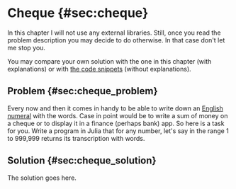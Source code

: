 # Cheque {#sec:cheque}

In this chapter I will not use any external libraries. Still, once you read the
problem description you may decide to do otherwise. In that case don't let me
stop you.

You may compare your own solution with the one in this chapter (with
explanations) or with [the code
snippets](https://github.com/b-lukaszuk/BS_wJ_eng/tree/main/code_snippets/cheque)
(without explanations).

## Problem {#sec:cheque_problem}

Every now and then it comes in handy to be able to write down an [English
numeral](https://en.wikipedia.org/wiki/English_numerals) with the words. Case in
point would be to write a sum of money on a cheque or to display it in a finance
(perhaps bank) app. So here is a task for you. Write a program in Julia that for
any number, let's say in the range 1 to 999,999 returns its transcription with
words.

## Solution {#sec:cheque_solution}

The solution goes here.
